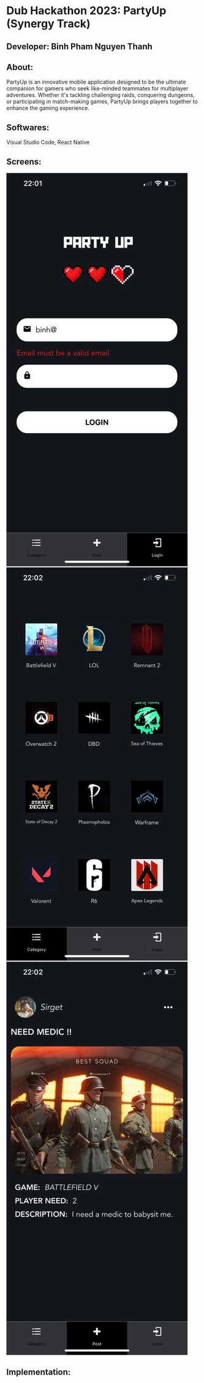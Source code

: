 # Dub Hackathon 2023: PartyUp (Synergy Track)

## Developer: Binh Pham Nguyen Thanh

## About: 
PartyUp is an innovative mobile application designed to be the ultimate companion for gamers who seek like-minded teammates for multiplayer adventures. Whether it's tackling challenging raids, conquering dungeons, or participating in match-making games, PartyUp brings players together to enhance the gaming experience.

## Softwares:
Visual Studio Code, React Native

## Screens:
![login-screen-demo](./app/assets/LoginScreen.jpg)
![category-screen-demo](./app/assets/CategoryScreen.jpg)
![posting-screen-demo](./app/assets/PostingScreen.jpg)

## Implementation:




